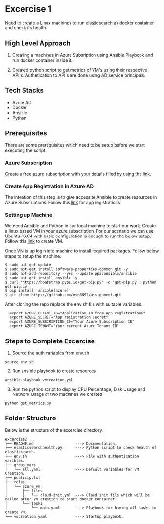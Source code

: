 # Excercise 1

Need to create a Linux machines to run elasticsearch as docker container and check its health.

## High Level Approach

1. Creating a machines in Azure Subsription using Ansible Playbook and run docker container inside it.

2. Created python script to get metrics of VM's using their respective API's. Authetication to API's are done using AD service principals.

## Tech Stacks

* Azure AD
* Docker
* Ansible
* Python

## Prerequisites

There are some prerequisites which need to be setup before we start executing the script.

### Azure Subscription

Create a free azure subscription with your details filled by using the [link](https://azure.microsoft.com/en-in/account/).

### Create App Registration in Azure AD 

The intention of this step is to give access to Ansible to create resources in Azure Subscriptions. Follow this [link](https://docs.microsoft.com/en-us/azure/active-directory/develop/howto-create-service-principal-portal) for app registrations.

### Setting up Machine

We need Ansible and Python in our local machine to start our work. Create a linux based VM in your azure subscription. For our scenario we can use Ubuntu-16.04 with basic configuration is enough to run the below setup. Follow this [link](https://docs.microsoft.com/en-us/azure/virtual-machines/linux/quick-create-portal) to create VM.

Once VM is up login into machine to install required packages. Follow below steps to setup the machine.

```
$ sudo apt-get update
$ sudo apt-get install software-properties-common git -y 
$ sudo apt-add-repository --yes --update ppa:ansible/ansible
$ sudo apt-get install ansible -y
$ curl "https://bootstrap.pypa.io/get-pip.py" -o "get-pip.py ; python get-pip.py
$ pip install 'ansible[azure]'
$ git clone https://github.com/vsp6692/assignment.git
```

After cloning the repo replace the env.sh file with suitable variables.

```
  export AZURE_CLIENT_ID="Application ID from App registrations"
  export AZURE_SECRET="App registration secret"
  export AZURE_SUBSCRIPTION_ID="Your Azure Subscription ID"
  export AZURE_TENANT="Your current Azure Tenant ID"
```

## Steps to Complete Excercise

1. Source the auth variables from env.sh

```
source env.sh
```

2. Run ansible playbook to create resources

```
ansible-playbook vmcreation.yml
```

3. Run the python script to display CPU Percentage, Disk Usage and Network Usage of two machines we created

```
python get_metrics.py
```

## Folder Structure

Below is the structure of the excercise directory.

```
excercise2
├── README.md                   ---> Documentation.
├── elasticsearchhealth.py      ---> Python script to check health of elasticsearch.
├── env.sh                      ---> File with authentication varibles.
├── group_vars
│   └── all.yaml                ---> Default variables for VM Creation.
├── publicip.txt
├── roles
│   └── azure_vm
│       ├── files
│       │   └── cloud-init.yml  ---> Cloud init file which will be called after VM creation to start docker container.
│       └── tasks
│           └── main.yaml       ---> Playbook for having all tasks to create VM.
└── vmcreation.yaml             ---> Startup playbook.
```